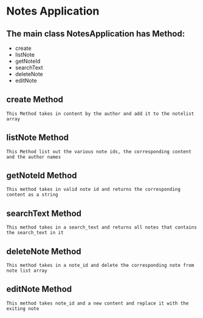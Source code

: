 # Notes Application

## The main class NotesApplication has Method:
  * create
  * listNote
  * getNoteId
  * searchText
  * deleteNote
  * editNote


##  create Method
    This Method takes in content by the author and add it to the notelist array
##  listNote Method
    This Method list out the various note ids, the corresponding content and the author names  

##  getNoteId Method
    This method takes in valid note id and returns the corresponding content as a string

##  searchText Method
    This method takes in a search_text and returns all notes that contains the search_text in it

##  deleteNote Method
    This method takes in a note_id and delete the corresponding note from note list array
##  editNote Method
    This method takes note_id and a new content and replace it with the exiting note
